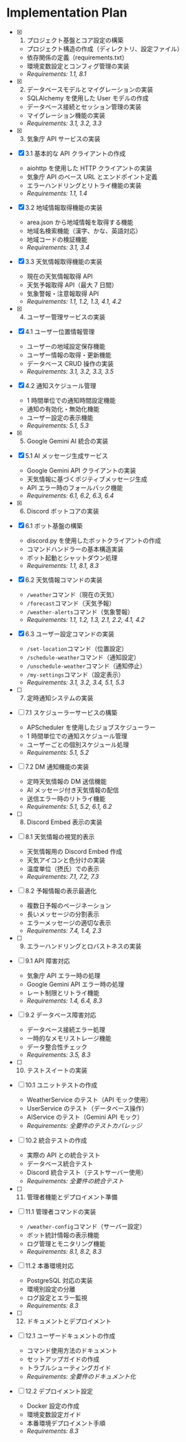 # Implementation Plan

- [x] 1. プロジェクト基盤とコア設定の構築

  - プロジェクト構造の作成（ディレクトリ、設定ファイル）
  - 依存関係の定義（requirements.txt）
  - 環境変数設定とコンフィグ管理の実装
  - _Requirements: 1.1, 8.1_

- [x] 2. データベースモデルとマイグレーションの実装

  - SQLAlchemy を使用した User モデルの作成
  - データベース接続とセッション管理の実装
  - マイグレーション機能の実装
  - _Requirements: 3.1, 3.2, 3.3_

- [x] 3. 気象庁 API サービスの実装
- [x] 3.1 基本的な API クライアントの作成

  - aiohttp を使用した HTTP クライアントの実装
  - 気象庁 API のベース URL とエンドポイント定義
  - エラーハンドリングとリトライ機能の実装
  - _Requirements: 1.1, 1.4_

- [x] 3.2 地域情報取得機能の実装

  - area.json から地域情報を取得する機能
  - 地域名検索機能（漢字、かな、英語対応）
  - 地域コードの検証機能
  - _Requirements: 3.1, 3.4_

- [x] 3.3 天気情報取得機能の実装

  - 現在の天気情報取得 API
  - 天気予報取得 API（最大 7 日間）
  - 気象警報・注意報取得 API
  - _Requirements: 1.1, 1.2, 1.3, 4.1, 4.2_

- [x] 4. ユーザー管理サービスの実装
- [x] 4.1 ユーザー位置情報管理

  - ユーザーの地域設定保存機能
  - ユーザー情報の取得・更新機能
  - データベース CRUD 操作の実装
  - _Requirements: 3.1, 3.2, 3.3, 3.5_

- [x] 4.2 通知スケジュール管理

  - 1 時間単位での通知時間設定機能
  - 通知の有効化・無効化機能
  - ユーザー設定の表示機能
  - _Requirements: 5.1, 5.3_

- [x] 5. Google Gemini AI 統合の実装
- [x] 5.1 AI メッセージ生成サービス

  - Google Gemini API クライアントの実装
  - 天気情報に基づくポジティブメッセージ生成
  - API エラー時のフォールバック機能
  - _Requirements: 6.1, 6.2, 6.3, 6.4_

- [x] 6. Discord ボットコアの実装
- [x] 6.1 ボット基盤の構築

  - discord.py を使用したボットクライアントの作成
  - コマンドハンドラーの基本構造実装
  - ボット起動とシャットダウン処理
  - _Requirements: 1.1, 8.1, 8.3_

- [x] 6.2 天気情報コマンドの実装

  - `/weather`コマンド（現在の天気）
  - `/forecast`コマンド（天気予報）
  - `/weather-alerts`コマンド（気象警報）
  - _Requirements: 1.1, 1.2, 1.3, 2.1, 2.2, 4.1, 4.2_

- [x] 6.3 ユーザー設定コマンドの実装

  - `/set-location`コマンド（位置設定）
  - `/schedule-weather`コマンド（通知設定）
  - `/unschedule-weather`コマンド（通知停止）
  - `/my-settings`コマンド（設定表示）
  - _Requirements: 3.1, 3.2, 3.4, 5.1, 5.3_

- [ ] 7. 定時通知システムの実装
- [ ] 7.1 スケジューラーサービスの構築

  - APScheduler を使用したジョブスケジューラー
  - 1 時間単位での通知スケジュール管理
  - ユーザーごとの個別スケジュール処理
  - _Requirements: 5.1, 5.2_

- [ ] 7.2 DM 通知機能の実装

  - 定時天気情報の DM 送信機能
  - AI メッセージ付き天気情報の配信
  - 送信エラー時のリトライ機能
  - _Requirements: 5.1, 5.2, 6.1, 6.2_

- [ ] 8. Discord Embed 表示の実装
- [ ] 8.1 天気情報の視覚的表示

  - 天気情報用の Discord Embed 作成
  - 天気アイコンと色分けの実装
  - 温度単位（摂氏）での表示
  - _Requirements: 7.1, 7.2, 7.3_

- [ ] 8.2 予報情報の表示最適化

  - 複数日予報のページネーション
  - 長いメッセージの分割表示
  - エラーメッセージの適切な表示
  - _Requirements: 7.4, 1.4, 2.3_

- [ ] 9. エラーハンドリングとロバストネスの実装
- [ ] 9.1 API 障害対応

  - 気象庁 API エラー時の処理
  - Google Gemini API エラー時の処理
  - レート制限とリトライ機能
  - _Requirements: 1.4, 6.4, 8.3_

- [ ] 9.2 データベース障害対応

  - データベース接続エラー処理
  - 一時的なメモリストレージ機能
  - データ整合性チェック
  - _Requirements: 3.5, 8.3_

- [ ] 10. テストスイートの実装
- [ ] 10.1 ユニットテストの作成

  - WeatherService のテスト（API モック使用）
  - UserService のテスト（データベース操作）
  - AIService のテスト（Gemini API モック）
  - _Requirements: 全要件のテストカバレッジ_

- [ ] 10.2 統合テストの作成

  - 実際の API との統合テスト
  - データベース統合テスト
  - Discord 統合テスト（テストサーバー使用）
  - _Requirements: 全要件の統合テスト_

- [ ] 11. 管理者機能とデプロイメント準備
- [ ] 11.1 管理者コマンドの実装

  - `/weather-config`コマンド（サーバー設定）
  - ボット統計情報の表示機能
  - ログ管理とモニタリング機能
  - _Requirements: 8.1, 8.2, 8.3_

- [ ] 11.2 本番環境対応

  - PostgreSQL 対応の実装
  - 環境別設定の分離
  - ログ設定とエラー監視
  - _Requirements: 8.3_

- [ ] 12. ドキュメントとデプロイメント
- [ ] 12.1 ユーザードキュメントの作成

  - コマンド使用方法のドキュメント
  - セットアップガイドの作成
  - トラブルシューティングガイド
  - _Requirements: 全要件のドキュメント化_

- [ ] 12.2 デプロイメント設定
  - Docker 設定の作成
  - 環境変数設定ガイド
  - 本番環境デプロイメント手順
  - _Requirements: 8.3_
